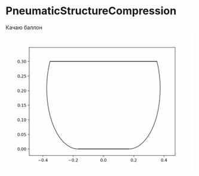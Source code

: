 # PneumaticStructureCompression
 Качаю баллон 
 ![image](https://github.com/vitaliyporkhaev/PneumaticStructureCompression/blob/main/balloon.gif)

